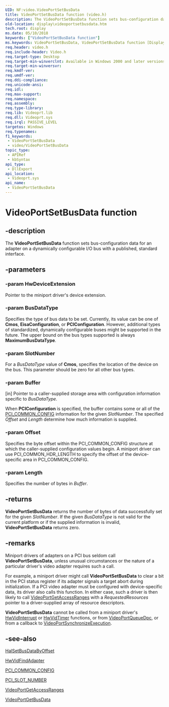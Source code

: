 ```yaml
---
UID: NF:video.VideoPortSetBusData
title: VideoPortSetBusData function (video.h)
description: The VideoPortSetBusData function sets bus-configuration data for an adapter on a dynamically configurable I/O bus with a published, standard interface.
old-location: display\videoportsetbusdata.htm
tech.root: display
ms.date: 05/10/2018
keywords: ["VideoPortSetBusData function"]
ms.keywords: VideoPortSetBusData, VideoPortSetBusData function [Display Devices], VideoPort_Functions_e7db4c76-eae1-4e06-9969-1e2b8fc71faf.xml, display.videoportsetbusdata, video/VideoPortSetBusData
req.header: video.h
req.include-header: Video.h
req.target-type: Desktop
req.target-min-winverclnt: Available in Windows 2000 and later versions of the Windows operating systems.
req.target-min-winversvr: 
req.kmdf-ver: 
req.umdf-ver: 
req.ddi-compliance: 
req.unicode-ansi: 
req.idl: 
req.max-support: 
req.namespace: 
req.assembly: 
req.type-library: 
req.lib: Videoprt.lib
req.dll: Videoprt.sys
req.irql: PASSIVE_LEVEL
targetos: Windows
req.typenames: 
f1_keywords:
 - VideoPortSetBusData
 - video/VideoPortSetBusData
topic_type:
 - APIRef
 - kbSyntax
api_type:
 - DllExport
api_location:
 - Videoprt.sys
api_name:
 - VideoPortSetBusData
---
```


# VideoPortSetBusData function


## -description

The <b>VideoPortSetBusData</b> function sets bus-configuration data for an adapter on a dynamically configurable I/O bus with a published, standard interface.

## -parameters

### -param HwDeviceExtension

Pointer to the miniport driver's device extension.

### -param BusDataType

Specifies the type of bus data to be set. Currently, its value can be one of <b>Cmos</b>, <b>EisaConfiguration</b>, or <b>PCIConfiguration</b>. However, additional types of standardized, dynamically configurable buses might be supported in the future. The upper bound on the bus types supported is always <b>MaximumBusDataType</b>.

### -param SlotNumber

For a <i>BusDataType</i> value of <b>Cmos</b>, specifies the location of the device on the bus. This parameter should be zero for all other bus types.

### -param Buffer 

[in]
Pointer to a caller-supplied storage area with configuration information specific to <i>BusDataType</i>.

When <b>PCIConfiguration</b> is specified, the buffer contains some or all of the <a href="/previous-versions/windows/hardware/drivers/ff537455(v=vs.85)">PCI_COMMON_CONFIG</a> information for the given <i>SlotNumber</i>. The specified <i>Offset</i> and <i>Length</i> determine how much information is supplied.

### -param Offset

Specifies the byte offset within the PCI_COMMON_CONFIG structure at which the caller-supplied configuration values begin. A miniport driver can use PCI_COMMON_HDR_LENGTH to specify the offset of the device-specific area in PCI_COMMON_CONFIG.

### -param Length

Specifies the number of bytes in <i>Buffer</i>.

## -returns

<b>VideoPortSetBusData</b> returns the number of bytes of data successfully set for the given <i>SlotNumber</i>. If the given <i>BusDataType</i> is not valid for the current platform or if the supplied information is invalid, <b>VideoPortSetBusData</b> returns zero.

## -remarks

Miniport drivers of adapters on a PCI bus seldom call <b>VideoPortSetBusData</b>, unless unusual circumstances or the nature of a particular driver's video adapter requires such a call.

For example, a miniport driver might call <b>VideoPortSetBusData</b> to clear a bit in the PCI status register if its adapter signals a target abort during initialization. If a PCI video adapter must be configured with device-specific data, its driver also calls this function. In either case, such a driver is then likely to call <a href="/windows-hardware/drivers/ddi/video/nf-video-videoportgetaccessranges">VideoPortGetAccessRanges</a> with a <i>RequestedResources</i> pointer to a driver-supplied array of resource descriptors.

<b>VideoPortSetBusData</b> cannot be called from a miniport driver's <a href="/windows-hardware/drivers/ddi/video/nc-video-pvideo_hw_interrupt">HwVidInterrupt</a> or <a href="/windows-hardware/drivers/ddi/video/nc-video-pvideo_hw_timer">HwVidTimer</a> functions, or from <a href="/windows-hardware/drivers/ddi/video/nf-video-videoportqueuedpc">VideoPortQueueDpc</a>, or from a callback to <a href="/windows-hardware/drivers/ddi/video/nf-video-videoportsynchronizeexecution">VideoPortSynchronizeExecution</a>.

## -see-also

<a href="/previous-versions/windows/hardware/drivers/ff546644(v=vs.85)">HalSetBusDataByOffset</a>



<a href="/windows-hardware/drivers/ddi/video/nc-video-pvideo_hw_find_adapter">HwVidFindAdapter</a>



<a href="/previous-versions/windows/hardware/drivers/ff537455(v=vs.85)">PCI_COMMON_CONFIG</a>



<a href="/windows-hardware/drivers/ddi/wdm/ns-wdm-_pci_slot_number">PCI_SLOT_NUMBER</a>



<a href="/windows-hardware/drivers/ddi/video/nf-video-videoportgetaccessranges">VideoPortGetAccessRanges</a>



<a href="/windows-hardware/drivers/ddi/video/nf-video-videoportgetbusdata">VideoPortGetBusData</a>
